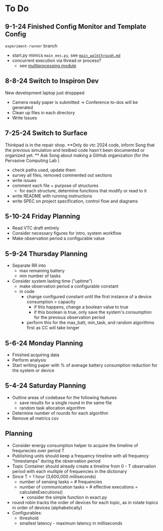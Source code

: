 # To Do

## 9-1-24 Finished Config Monitor and Template Config

`experiment-runner` branch
- start.py mimics `main_ees.py`, see [`main_walkthrough.md`](/vtc-f24-experiment-runners/main_walkthrough.md)
- concurrent execution via thread or process?
  - see [multiprocessing module](https://docs.python.org/3/library/multiprocessing.html)

  
## 8-8-24 Switch to Inspiron Dev

New development laptop just droppped
- Camera ready paper is submitted -> Conference to-dos will be generated
- Clean up files in each directory
- Write Issues

## 7-25-24 Switch to Surface

Thinkpad is in the repair shop. 
**Only do vtc 2024 code, inform Song that the previous simulation and testbed code hasn't been documented or organized yet. **
Ask Song about making a GitHub organization (for the Pervasive Computing Lab )

- check paths used, update them
- survey all files, removed commented out sections
- write issues
- comment each file + purpose of structures
  - for each structure, determine functions that modify or read to it
- write README with running instructions
- write SPEC on project specification, control flow and diagrams

## 5-10-24 Friday Planning
- Read VTC draft entirely
- Consider necessary figures for intro, system workflow
- Make observation period a configurable value

## 5-9-24 Thursday Planning 
- Separate RR into 
  - max remaining battery
  - min number of tasks
- Consider system lasting time ("uptime")
  - make observation period a configurable constant
  - in code
    - change configured constant until the first instance of a device consumption > capacity
      - if this happens, change a boolean value to true
      - if this boolean is true, only save the system's consumption for the previous observation period
    - perform this for the max_batt, min_task, and random algorithms first as CC will take longer

## 5-6-24 Monday Planning
- Finished acquiring data
- Perform analysis
- Start writing paper with % of average battery consumption reduction for the system or device

## 5-4-24 Saturday Planning
- Outline areas of codebase for the following features
  - save results for a single round in the same file
  - random task allocation algorithm
- Determine number of rounds for each algorithm
- Remove all metrics csv

## Planning 
- Consider energy consumption helper to acquire the timeline of frequnecies over period T
- Publishing units should keep a frequency timeline with all frequency "timestamps" during the observation period
- Topic Container should already create a timeline from 0 - T observation period with each mulitple of frequencies in the dictionary 
- Since T = 1 hour (3,600,000 milliseconds)
  - number of sensing tasks = # frequencies
  - number of communication tasks = # effective executions = calculateExecutions()
    - consider the simple function in exact.py
- round robin tracks the order of devices for each topic, as in rotate topics in order of devices (alphabetically)
- Configurables:
  - threshold
  - smallest latency - maximum latency in milliseconds

